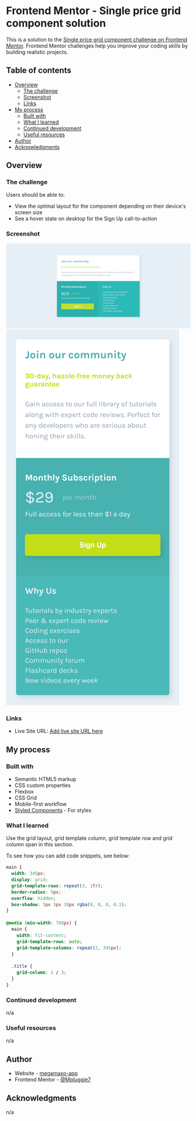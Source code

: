 # Frontend Mentor - Single price grid component solution

This is a solution to the [Single price grid component challenge on Frontend Mentor](https://www.frontendmentor.io/challenges/single-price-grid-component-5ce41129d0ff452fec5abbbc). Frontend Mentor challenges help you improve your coding skills by building realistic projects.

## Table of contents

- [Overview](#overview)
  - [The challenge](#the-challenge)
  - [Screenshot](#screenshot)
  - [Links](#links)
- [My process](#my-process)
  - [Built with](#built-with)
  - [What I learned](#what-i-learned)
  - [Continued development](#continued-development)
  - [Useful resources](#useful-resources)
- [Author](#author)
- [Acknowledgments](#acknowledgments)

## Overview

### The challenge

Users should be able to:

- View the optimal layout for the component depending on their device's screen size
- See a hover state on desktop for the Sign Up call-to-action

### Screenshot

![Desktop](./screenshot/screenshot-desktop.png)
![Desktop](./screenshot/screenshot-mobile.png)

### Links

- Live Site URL: [Add live site URL here](https://your-live-site-url.com)

## My process

### Built with

- Semantic HTML5 markup
- CSS custom properties
- Flexbox
- CSS Grid
- Mobile-first workflow
- [Styled Components](./style.css) - For styles

### What I learned

Use the grid layout, grid template column, grid template row and grid column span in this section.

To see how you can add code snippets, see below:

```css
main {
  width: 345px;
  display: grid;
  grid-template-rows: repeat(3, 1fr);
  border-radius: 5px;
  overflow: hidden;
  box-shadow: 5px 5px 10px rgba(0, 0, 0, 0.1);
}

@media (min-width: 768px) {
  main {
    width: fit-content;
    grid-template-rows: auto;
    grid-template-columns: repeat(2, 345px);
  }

  .title {
    grid-column: 1 / 3;
  }
}
```

### Continued development

n/a

### Useful resources

n/a

## Author

- Website - [megamaxo-app](https://www.megamaxo-app.com)
- Frontend Mentor - [@Mpluggie7](https://www.frontendmentor.io/profile/Mpluggie7)

## Acknowledgments

n/a
